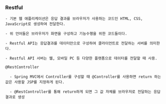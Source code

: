 ### Restful

    - 기본 웹 애플리케이션은 응답 결과를 브라우저가 사용하는 코드인 HTML, CSS, JavaScript로 생성하여 전달한다.
    
    - 위 언어들은 브라우저가 화면을 구성하고 기능수행을 위한 코드들이다.
    
    - Restful API는 응답결과를 데이터만으로 구성하여 클라이언트로 전달하는 서버를 의미한다.
    
    - Restful API 서버는 웹, 모바일 PC 등 다양한 플랫폼으로 데이터를 전달할 때 사용.
    
    @RestController
    
      - Spring MVC에서 Controller를 구성할 때 @Controller를 사용하면 return 하는 값은 사용할 JSP를 지정하게 된다.
      
      - @RestController를 통해 return하게 되면 그 값 자체를 브라우저로 전달하는 응답결과로 생성
      
      
